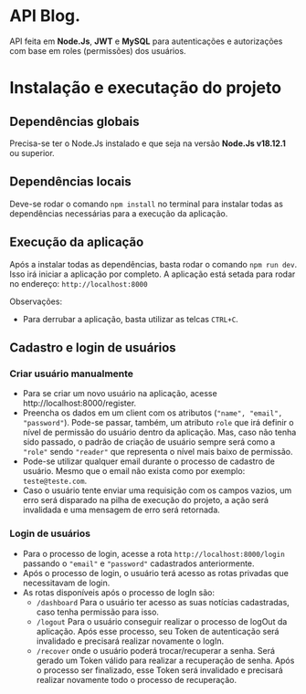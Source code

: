 # API Blog.
API feita em **Node.Js**, **JWT** e **MySQL** para autenticações e autorizações com base em roles (permissões) dos usuários.

# Instalação e executação do projeto
## Dependências globais
Precisa-se ter o Node.Js instalado e que seja na versão **Node.Js v18.12.1** ou superior.

## Dependências locais
Deve-se rodar o comando ``` npm install ``` no terminal para instalar todas as dependências necessárias para a execução da aplicação.

## Execução da aplicação
Após a instalar todas as dependências, basta rodar o comando ```npm run dev```. Isso irá iniciar a aplicação por completo.
A aplicação está setada para rodar no endereço: 
```http://localhost:8000```

Observações:
* Para derrubar a aplicação, basta utilizar as telcas ```CTRL+C```.

## Cadastro e login de usuários
### Criar usuário manualmente
* Para se criar um novo usuário na aplicação, acesse http://localhost:8000/register.
* Preencha os dados em um client com os atributos (```"name", "email", "password"```). Pode-se passar, também, um atributo ```role``` que irá definir o nível de permissão do usuário dentro da aplicação. Mas, caso não tenha sido passado, o padrão de criação de usuário sempre será como a ```"role"``` sendo ```"reader"``` que representa o nível mais baixo de permissão.
* Pode-se utilizar qualquer email durante o processo de cadastro de usuário. Mesmo que o email não exista como por exemplo: ```teste@teste.com```.
* Caso o usuário tente enviar uma requisição com os campos vazios, um erro será disparado na pilha de execução do projeto, a ação será invalidada e uma mensagem de erro será retornada.

### Login de usuários
* Para o processo de login, acesse a rota ```http://localhost:8000/login``` passando o ```"email"``` e ```"password"``` cadastrados anteriormente.
* Após o processo de login, o usuário terá acesso as rotas privadas que necessitavam de login.
* As rotas disponíveis após o processo de logIn são:
  * ```/dashboard``` Para o usuário ter acesso as suas notícias cadastradas, caso tenha permissão para isso.
  * ```/logout``` Para o usuário conseguir realizar o processo de logOut da aplicação. Após esse processo, seu Token de autenticação será invalidado e precisará realizar novamente o logIn.
  * ```/recover``` onde o usuário poderá trocar/recuperar a senha. Será gerado um Token válido para realizar a recuperação de senha. Após o processo ser finalizado, esse Token será invalidado e precisará realizar novamente todo o processo de recuperação.
